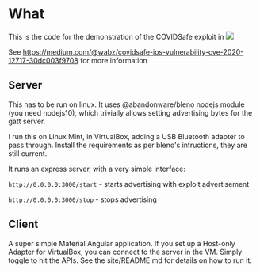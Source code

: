 # What

This is the code for the demonstration of the COVIDSafe exploit in
[![](http://img.youtube.com/vi/7UdVHB1ohNo/0.jpg)](http://www.youtube.com/watch?v=7UdVHB1ohNo "")

See https://medium.com/@wabz/covidsafe-ios-vulnerability-cve-2020-12717-30dc003f9708 for more information


## Server
This has to be run on linux. It uses @abandonware/bleno nodejs module (you need nodejs10), which trivially allows setting advertising bytes for the gatt server.

I run this on Linux Mint, in VirtualBox, adding a USB Bluetooth adapter to pass through. Install the requirements as per bleno's intructions, they are still current.

It runs an express server, with a very simple interface:

`http://0.0.0.0:3000/start` - starts advertising with exploit advertisement

`http://0.0.0.0:3000/stop` - stops advertising

## Client

A super simple Material Angular application. If you set up a Host-only Adapter for VirtualBox, you can connect to the server in the VM. Simply toggle to hit the APIs. See the site/README.md for details on how to run it. 
